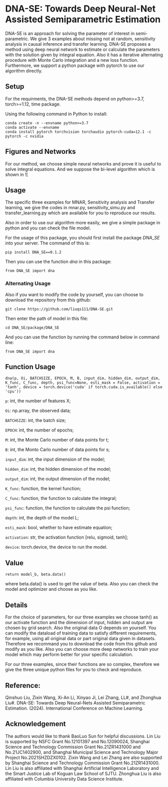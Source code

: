 # DNA-SE: Towards Deep Neural-Net Assisted Semiparametric Estimation

DNA-SE is an approach for solving the parameter of interest in semi-parametric. We give 3 examples about missing not at random, sensitivity analysis in causal inference and transfer learning. DNA-SE proposes a method using deep neural network to estimate or calculate the parameters with the solution given by integral equation. Also it has a iterative alternating procedure with Monte Carlo integration and a new loss function. Furthermore, we support a python package with pytorch to use our algorithm directly.

## Setup

For the requirments, the DNA-SE methods depend on python>=3.7, torch>=1.12, time package.

Using the following command in Python to install:

```
conda create -n --envname python>=3.7
conda activate --envname
conda install pytorch torchvision torchaudio pytorch-cuda=12.1 -c pytorch -c nvidia
```

## Figures and Networks

For our method, we choose simple neural networks and prove it is useful to solve integral equations. And we suppose the bi-level algorithm which is shown in ![

## Usage

The specific three examples for MNAR, Sensitivity analysis and Transfer learning, we give the codes in mnar.py, sensitivity_simu.py and transfer_learning.py which are available for you to reproduce our results.

Also in order to use our algorithm more easily, we give a simple package in python and you can check the file model.

For the usage of this package, you should first install the package *DNA_SE* into your server. The command of this is:

```
pip install DNA_SE==0.1.2
```
Then you can use the function *dna* in this package:
```
from DNA_SE import dna
```
### Alternating Usage
Also if you want to modify the code by yourself, you can choose to download the repository from this github:
```
git clone https://github.com/liuqs111/DNA-SE.git
```
Then enter the path of model in this file:
```
cd DNA_SE/package/DNA_SE
```
And you can use the function by running the command below in command line:
```
from DNA_SE import dna
```
## Function Usage
```
dna(p, Oi, BATCHSIZE, EPOCH, M, B, input_dim, hidden_dim, output_dim, K_func, C_func, depth, psi_func=None, esti_mask = False, activation = 'tanh', device = torch.device('cuda' if torch.cuda.is_available() else 'cpu'))
```
`p`: int, the number of features X;

`Oi`: np.array, the observed data;

`BATCHSIZE`: int, the batch size;

`EPOCH`: int, the number of epochs;

`M`: int, the Monte Carlo number of data points for t;

`B`: int, the Monto Carlo number of data points for s;

`input_dim`: int, the input dimension of the model;

`hidden_dim`: int, the hidden dimension of the model;

`output_dim`: int, the output dimension of the model;

`K_func`: function, the kernel function;

`C_func`: function, the function to calculate the integral;

`psi_func`: function, the function to calculate the psi function;

`depth`: int, the depth of the model L;

`esti_mask`: bool, whether to have estimate equation;

`activation`: str, the activation function [relu, sigmoid, tanh];

`device`: torch.device, the device to run the model.
## Value
```
return model_b, beta.data()
```
where beta.data() is used to get the value of beta. Also you can check the model and optimizer and choose as you like.
## Details
For the choice of parameters, for our three examples we choose tanh() as our activate function and the dimension of input, hidden and output are chosen by grid search. Also the original data O depends on yourself. You can modify the dataload of training data to satisfy different requirements, for example, using all original data or part original data given in datasets. Therefore we recommand you to download the code from this github and modify as you like. Also you can choose more deep networks to train your model which may perform better for your specific calculation.

For our three examples, since their functions are so complex, therefore we give the three unique python files for you to check and reproduce.
## Reference:
Qinshuo Liu, Zixin Wang, Xi-An Li, Xinyao Ji, Lei Zhang, LL#, and Zhonghua Liu#. DNA-SE: Towards Deep Neural-Nets Assisted Semiparametric Estimation. (2024). International Conference on Machine Learning.
## Acknowledgement
The authors would like to thank BaoLuo Sun for helpful discussions. Lin Liu is supported by NSFC Grant No.12101397 and No.12090024, Shanghai Science and Technology Commission Grant No.21ZR1431000 and No.21JC1402900, and Shanghai Municipal Science and Technology Major Project No.2021SHZDZX0102. Zixin Wang and Lei Zhang are also supported by Shanghai Science and Technology Commission Grant No.21ZR1431000. Lin Liu is also affiliated with Shanghai Artificial Intelligence Laboratory and the Smart Justice Lab of Koguan Law School of SJTU. Zhonghua Liu is also affiliated with Columbia University Data Science Institute.
